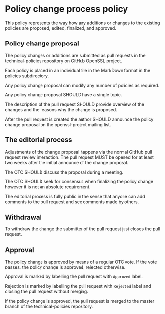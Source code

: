 Policy change process policy
============================

This policy represents the way how any additions or changes to the existing
policies are proposed, edited, finalized, and approved.

Policy change proposal
----------------------

The policy changes or additions are submitted as pull requests in the
technical-policies repository on GitHub OpenSSL project.

Each policy is placed in an individual file in the MarkDown format in the
policies subdirectory.

Any policy change proposal can modify any number of policies as required.

Any policy change proposal SHOULD have a single topic.

The description of the pull request SHOULD provide overview of the changes
and the reasons why the change is proposed.

After the pull request is created the author SHOULD announce the policy
change proposal on the openssl-project mailing list.

The editorial process
---------------------

Adjustments of the change proposal happens via the normal GitHub pull request
review interaction. The pull request MUST be opened for at least two weeks
after the initial announce of the change proposal.

The OTC SHOULD discuss the proposal during a meeting.

The OTC SHOULD seek for consensus when finalizing the policy change however
it is not an absolute requirement.

The editorial process is fully public in the sense that anyone can add
comments to the pull request and see comments made by others.

Withdrawal
----------

To withdraw the change the submitter of the pull request just closes the
pull request.

Approval
--------

The policy change is approved by means of a regular OTC vote. If the vote
passes, the policy change is approved, rejected otherwise.

Approval is marked by labelling the pull request with `Approved` label.

Rejection is marked by labelling the pull request with `Rejected` label
and closing the pull request without merging.

If the policy change is approved, the pull request is merged to the
master branch of the technical-policies repository.
